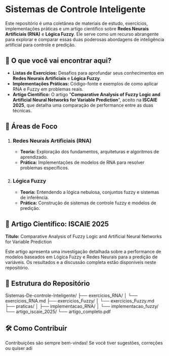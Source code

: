 # Sistemas de Controle Inteligente

Este repositório é uma coletânea de materiais de estudo, exercícios, implementações práticas e um artigo científico sobre **Redes Neurais Artificiais (RNA)** e **Lógica Fuzzy**. Ele serve como um recurso abrangente para explorar e comparar essas duas poderosas abordagens de inteligência artificial para controle e predição.

## 🚀 O que você vai encontrar aqui?

* **Listas de Exercícios:** Desafios para aprofundar seus conhecimentos em **Redes Neurais Artificiais** e **Lógica Fuzzy**.
* **Implementações Práticas:** Código-fonte e exemplos de como aplicar RNA e Fuzzy em problemas reais.
* **Artigo Científico:** O artigo "**Comparative Analysis of Fuzzy Logic and Artificial Neural Networks for Variable Prediction**", aceito na **ISCAIE 2025**, que detalha uma comparação de performance entre as duas técnicas.

## 🧠 Áreas de Foco

1.  ### Redes Neurais Artificiais (RNA)
    * **Teoria:** Exploração dos fundamentos, arquiteturas e algoritmos de aprendizado.
    * **Prática:** Implementações de modelos de RNA para resolver problemas específicos.

2.  ### Lógica Fuzzy
    * **Teoria:** Entendendo a lógica nebulosa, conjuntos fuzzy e sistemas de inferência.
    * **Prática:** Construção de sistemas de controle fuzzy e modelos de predição.

## 📝 Artigo Científico: ISCAIE 2025

**Título:** Comparative Analysis of Fuzzy Logic and Artificial Neural Networks for Variable Prediction

Este artigo apresenta uma investigação detalhada sobre a performance de modelos baseados em Lógica Fuzzy e Redes Neurais para a predição de variáveis. Os resultados e a discussão completa estão disponíveis neste repositório.

## 📁 Estrutura do Repositório

Sistemas-De-controle-Inteligente/
├── exercicios_RNA/
│   └── exercicios_RNA.md
├── exercicios_Fuzzy/
│   └── exercicios_Fuzzy.md
├── praticas/
│   ├── implementacao_RNA/
│   └── implementacao_fuzzy/
└── artigo_iscaie_2025/
└── artigo_completo.pdf


## 🛠️ Como Contribuir

Contribuições são sempre bem-vindas! Se você tiver sugestões, correções ou quiser adi
